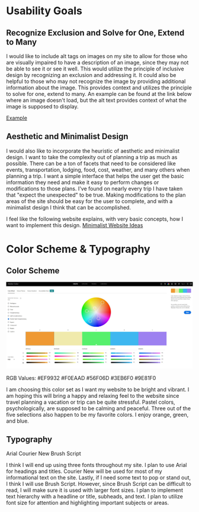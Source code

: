 Usability Goals
===============

Recognize Exclusion and Solve for One, Extend to Many
-----------------------------------------------------

I would like to include alt tags on images on my site to allow for those who are visually impaired to have a description of an image, since they may not be able to see it or see it well. This would utilize the principle of inclusive design by recognizing an exclusion and addressing it. It could also be helpful to those who may not recognize the image by providing additional information about the image. This provides context and utilizes the principle to solve for one, extend to many. An example can be found at the link below where an image doesn't load, but the alt text provides context of what the image is supposed to display.

[Example](https://accessibility.huit.harvard.edu/sites/hwpi.harvard.edu/files/styles/os_files_medium/public/liaisons/files/alt_text_example.jpg?m=1584666266&itok=jMw68TdU)

Aesthetic and Minimalist Design
-------------------------------

I would also like to incorporate the heuristic of aesthetic and minimalist design. I want to take the complexity out of planning a trip as much as possible. There can be a ton of facets that need to be considered like events, transportation, lodging, food, cost, weather, and many others when planning a trip. I want a simple interface that helps the user get the basic information they need and make it easy to perform changes or modifications to those plans. I've found on nearly every trip I have taken that "expect the unexpected" to be true. Making modifications to the plan areas of the site should be easy for the user to complete, and with a minimalist design I think that can be accomplished.

I feel like the following website explains, with very basic concepts, how I want to implement this design.
[Minimalist Website Ideas](https://invigomedia.com/minimalistic-vs-busy-web-design/)

Color Scheme & Typography
=========================

Color Scheme
------------

![Colors](Color_Scheme.jpg)

RGB Values:
#EF9932
#F0EAAD
#56F06D
#3EB6F0
#9E81F0

I am choosing this color set as I want my website to be bright and vibrant. I am hoping this will bring a happy and relaxing feel to the website since travel planning a vacation or trip can be quite stressful. Pastel colors, psychologically, are supposed to be calming and peaceful. Three out of the five selections also happen to be my favorite colors. I enjoy orange, green, and blue.

Typography
----------

Arial
Courier New
Brush Script


I think I will end up using three fonts throughout my site. I plan to use Arial for headings and titles. Courier New will be used for most of my informational text on the site. Lastly, if I need some text to pop or stand out, I think I will use Brush Script. However, since Brush Script can be difficult to read, I will make sure it is used with larger font sizes. I plan to implement text hierarchy with a headline or title, subheads, and text. I plan to utilize font size for attention and highlighting important subjects or areas.